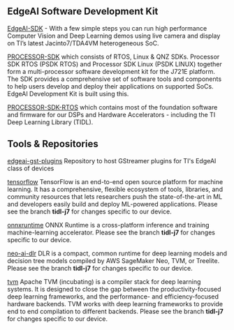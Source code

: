 
## EdgeAI Software Development Kit

[EdgeAI-SDK](http://software-dl.ti.com/jacinto7/esd/edgeai-devkit/latest/exports/docs/) - With a few simple steps you can run high performance Computer Vision and Deep Learning demos using live camera and display on TI’s latest Jacinto7/TDA4VM heterogeneous SoC.

[PROCESSOR-SDK](https://www.ti.com/tool/PROCESSOR-SDK-J721E) which consists of RTOS, Linux & QNZ SDKs. Processor SDK RTOS (PSDK RTOS) and Processor SDK Linux (PSDK LINUX) together form a multi-processor software development kit for the J721E platform. The SDK provides a comprehensive set of software tools and components to help users develop and deploy their applications on supported SoCs. EdgeAI Development Kit is built using this.

[PROCESSOR-SDK-RTOS](https://www.ti.com/tool/download/PROCESSOR-SDK-RTOS-J721E) which contains most of the foundation software and firmware for our DSPs and Hardware Accelerators - including the TI Deep Learning Library (TIDL). 


## Tools & Repositories

[edgeai-gst-plugins](https://github.com/TexasInstruments/edgeai-gst-plugins) Repository to host GStreamer plugins for TI's EdgeAI class of devices

[tensorflow](https://github.com/TexasInstruments/tensorflow) TensorFlow is an end-to-end open source platform for machine learning. It has a comprehensive, flexible ecosystem of tools, libraries, and community resources that lets researchers push the state-of-the-art in ML and developers easily build and deploy ML-powered applications. Please see the branch **tidl-j7** for changes specific to our device.

[onnxruntime](https://github.com/TexasInstruments/onnxruntime) ONNX Runtime is a cross-platform inference and training machine-learning accelerator. Please see the branch **tidl-j7** for changes specific to our device.

[neo-ai-dlr](https://github.com/TexasInstruments/neo-ai-dlr) DLR is a compact, common runtime for deep learning models and decision tree models compiled by AWS SageMaker Neo, TVM, or Treelite. Please see the branch **tidl-j7** for changes specific to our device.

[tvm](https://github.com/TexasInstruments/tvm) Apache TVM (incubating) is a compiler stack for deep learning systems. It is designed to close the gap between the productivity-focused deep learning frameworks, and the performance- and efficiency-focused hardware backends. TVM works with deep learning frameworks to provide end to end compilation to different backends.  Please see the branch **tidl-j7** for changes specific to our device.

